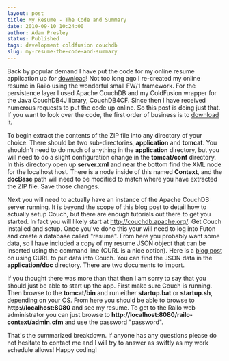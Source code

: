 ```yaml
---
layout: post
title: My Resume - The Code and Summary
date: 2010-09-10 10:24:00
author: Adam Presley
status: Published
tags: development coldfusion couchdb
slug: my-resume-the-code-and-summary
---
```


Back by popular demand I have put the code for my online resume
application up for [download](http://dl.dropbox.com/u/5726689/blog-downloads/resume.adampresley.com.zip)!
Not too long ago I re-created my online resume in Railo using the wonderful small FW/1 framework. For the
persistence layer I used Apache CouchDB and my ColdFusion wrapper for
the Java CouchDB4J library, CouchDB4CF. Since then I have received
numerous requests to put the code up online. So this post is doing just
that. If you want to look over the code, the first order of business is
to [download](http://dl.dropbox.com/u/5726689/blog-downloads/resume.adampresley.com.zip) it.

To begin extract the contents of the ZIP file into any directory of your
choice. There should be two sub-directories, **application** and
**tomcat**. You shouldn't need to do much of anything in the
**application** directory, but you will need to do a slight
configuration change in the **tomcat/conf** directory. In this
directory open up **server.xml** and near the bottom find the XML
node for the localhost host. There is a node inside of this named
**Context**, and the **docBase** path will need to be modified
to match where you have extracted the ZIP file. Save those changes.

Next you will need to actually have an instance of the Apache CouchDB
server running. It is beyond the scope of this blog post to detail how
to actually setup Couch, but there are enough tutorials out there to get
you started. In fact you will likely start at
<http://couchdb.apache.org/>. Get Couch installed and setup. Once you've
done this your will need to log into Futon and create a database called
"resume". From here you probably want some data, so I have included a
copy of my resume JSON object that can be inserted using the command
line (CURL is a nice option). Here is a [blog post](http://morethanseven.net/2007/12/11/using-curl-to-play-with-couchdb.html)
on using CURL to put data into Couch. You can find the JSON data in the
**application/doc** directory. There are two documents to import.

If you thought there was more than that then I am sorry to say that you
should just be able to start up the app. First make sure Couch is
running. Then browse to the **tomcat/bin** and run either
**startup.bat** or **startup.sh**, depending on your OS. From
here you should be able to browse to **http://localhost:8080** and
see my resume. To get to the Railo web administrator you can just browse
to **http://localhost:8080/railo-context/admin.cfm** and use the
password "password".

That's the summarized breakdown. If anyone has any questions please do
not hesitate to contact me and I will try to answer as swiftly as my
work schedule allows! Happy coding!
